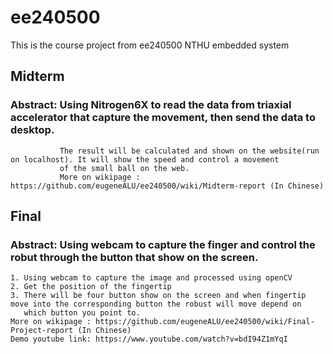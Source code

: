 # ee240500
This is the course project from ee240500 NTHU embedded system

## Midterm 
### Abstract:  Using Nitrogen6X to read the data from triaxial accelerator that capture the movement, then send the data to desktop.
               The result will be calculated and shown on the website(run on localhost). It will show the speed and control a movement 
               of the small ball on the web.
               More on wikipage : https://github.com/eugeneALU/ee240500/wiki/Midterm-report (In Chinese)
## Final 
### Abstract:  Using webcam to capture the finger and control the robut through the button that show on the screen.
    1. Using webcam to capture the image and processed using openCV
    2. Get the position of the fingertip
    3. There will be four button show on the screen and when fingertip move into the corresponding button the robust will move depend on 
       which button you point to.
    More on wikipage : https://github.com/eugeneALU/ee240500/wiki/Final-Project-report (In Chinese) 
    Demo youtube link: https://www.youtube.com/watch?v=bdI94Z1mYqI
